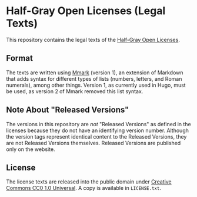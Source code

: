 # Half-Gray Open Licenses (Legal Texts)

This repository contains the legal texts of the [Half-Gray Open Licenses](http://halfgray.tk/licenses).

## Format

The texts are written using [Mmark](https://mmark.nl/) (version 1), an extension of Markdown that adds syntax for different types of lists (numbers, letters, and Roman numerals), among other things. Version 1, as currently used in Hugo, must be used, as version 2 of Mmark removed this list syntax.

## Note About "Released Versions"

The versions in this repository are *not* "Released Versions" as defined in the licenses because they do not have an identifying version number. Although the version tags represent identical content to the Released Versions, they are not Released Versions themselves. Released Versions are published only on the website.

## License

The license texts are released into the public domain under [Creative Commons CC0 1.0 Universal](https://creativecommons.org/publicdomain/zero/1.0/). A copy is available in `LICENSE.txt`.